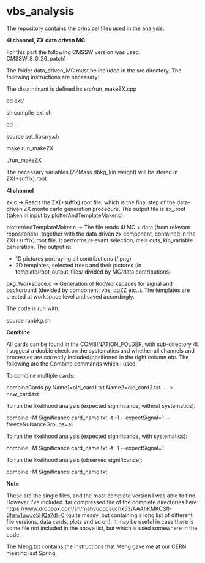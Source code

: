 # vbs_analysis
The repository contains the principal files used in the analysis.

<b> 4l channel, ZX data driven MC </b>

For this part the following CMSSW version was used: CMSSW_8_0_26_patch1

The folder data_driven_MC must be included in the src directory.
The following instructions are necessary:

The discriminant is defined in: src/run_makeZX.cpp

cd ext/

sh compile_ext.sh

cd ..

source set_library.sh

make run_makeZX

./run_makeZX

The necessary variables (ZZMass dbkg_kin weight) will be stored in ZX(+suffix).root

<b> 4l channel </b>

zx.c -> Reads the ZX(+suffix).root file, which is the final step of the data-driven ZX monte carlo generation procedure. The output file is zx_<year>.root (taken in input by plotterAndTemplateMaker.c).

plotterAndTemplateMaker.c -> The file reads 4l MC + data (from relevant repositories), together with the data driven zx component, contained in the ZX(+suffix).root file. It performs relevant selection, mela cuts, kin_variable generation. The output is:
- 1D pictures portraying all contributions (<directory>/<variable>_<useOfNLOMC>_<year>.png)
- 2D templates, selected trees and their pictures (in template/root_output_files/ divided by MC/data contributions) 

bkg_Workspace.c -> Generation of RooWorkspaces for signal and background (devided by component: vbs, qqZZ etc..). The templates are created at workspace level and saved accordingly.

The code is run with:

source runbkg.sh 

<b> Combine </b>

All cards can be found in the COMBINATION_FOLDER, with sub-directory 4l. I suggest a double check on the systematics and whether all channels and processes are correctly included/positioned in the right column etc. The following are the Combine commands which I used:

To combine multiple cards: 

combineCards.py Name1=old_card1.txt Name2=old_card2.txt .... > new_card.txt

To run the likelihood analysis (expected significance, without systematics): 

combine -M Significance card_name.txt -t -1 --expectSignal=1 --freezeNuisanceGroups=all

To run the likelihood analysis (expected significance, with systematics): 

combine -M Significance card_name.txt -t -1 --expectSignal=1

To run the likelihood analysis (observed significance): 

combine -M Significance card_name.txt 


<b> Note </b>

These are the single files, and the most complete version I was able to find. However I've included .tar compressed file of the complete directories here: https://www.dropbox.com/sh/mahvupqcauchx53/AAAhKMKCSfl-Bhsw1uwJo5HQa?dl=0 (quite messy, but containing a long list of different file versions, data cards, plots and so on). It may be useful in case there is some file not included in the above list, but which is used somewhere in the code.

The Meng.txt contains the instructions that Meng gave me at our CERN meeting last Spring. 
